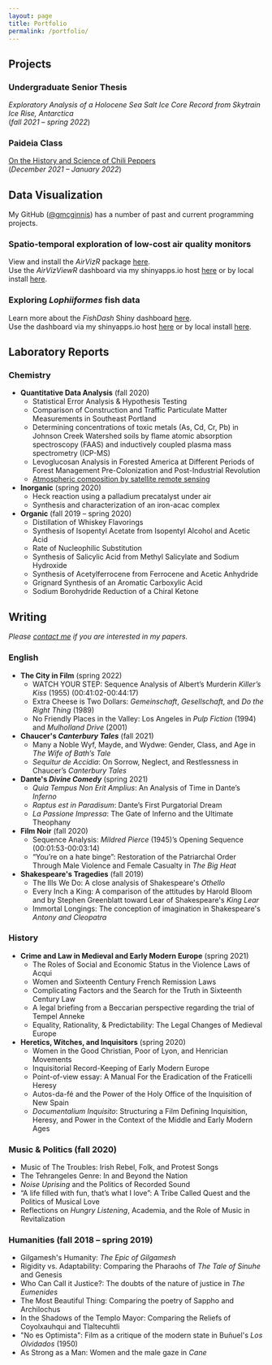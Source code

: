 ```yaml
---
layout: page
title: Portfolio
permalink: /portfolio/
---
```


## Projects

### Undergraduate Senior Thesis
_Exploratory Analysis of a Holocene Sea Salt Ice Core Record from Skytrain Ice Rise, Antarctica_  
(<i>fall 2021 – spring 2022</i>)

### Paideia Class  
<a href="/2022/01/20/paideia-peppers.html">On the History and Science of Chili Peppers</a>    
(<i>December 2021 – January 2022</i>)  

## Data Visualization

My GitHub ([@gmcginnis](https://github.com/gmcginnis)) has a number of past and current programming projects.

### Spatio-temporal exploration of low-cost air quality monitors
View and install the _AirVizR_ package [here](https://github.com/gmcginnis/AirVizR).  
Use the _AirVizViewR_ dashboard via my shinyapps.io host [here](https://gmcginnis.shinyapps.io/airvizviewr/) or by local install [here](https://github.com/gmcginnis/AirVizViewR).

### Exploring _Lophiiformes_ fish data
Learn more about the _FishDash_ Shiny dashboard <a href = "/2021-04-09-fish-dash.html">here</a>.  
Use the dashboard via my shinyapps.io host [here](https://gmcginnis.shinyapps.io/FishDash/) or by local install [here](https://github.com/gmcginnis/FishDash).

## Laboratory Reports

### Chemistry
* <b>Quantitative Data Analysis</b> (fall 2020)
    <!--+ \[Un\]Cut Gems: Introduction to R -->
    + Statistical Error Analysis & Hypothesis Testing
    + Comparison of Construction and Traffic Particulate Matter Measurements in Southeast Portland
    + Determining concentrations of toxic metals (As, Cd, Cr, Pb) in Johnson Creek Watershed soils by flame atomic absorption spectroscopy (FAAS) and inductively coupled plasma mass spectrometry (ICP-MS)
    + Levoglucosan Analysis in Forested America at Different Periods of Forest Management Pre-Colonization and Post-Industrial Revolution
    + <a href = "/2020-12-06-city-no2.html">Atmospheric composition by satellite remote sensing</a>
* <b>Inorganic</b> (spring 2020)
    + Heck reaction using a palladium precatalyst under air
    + Synthesis and characterization of an iron-acac complex
* <b>Organic</b> (fall 2019 – spring 2020)
    + Distillation of Whiskey Flavorings
    + Synthesis of Isopentyl Acetate from Isopentyl Alcohol and Acetic Acid
    + Rate of Nucleophilic Substitution
    + Synthesis of Salicylic Acid from Methyl Salicylate and Sodium Hydroxide
    + Synthesis of Acetylferrocene from Ferrocene and Acetic Anhydride
    + Grignard Synthesis of an Aromatic Carboxylic Acid
    + Sodium Borohydride Reduction of a Chiral Ketone
<!--
* Chemical Reactivity (spring 2019)
    + Phycocyanin Protein Stability
* Molecular Structure and Properties (fall 2018)
    + Discovering Beer’s Law
    + Spectrophotometric Analysis of Iron
    + Hydrogenation of Cooking Oils
-->

## Writing

_Please [contact me](mailto:gillian.a.mcginnis@gmail.com) if you are interested in my papers._

### English
* <b>The City in Film</b> (spring 2022)
    + WATCH YOUR STEP: Sequence Analysis of Albert’s Murderin _Killer’s Kiss_ (1955) (00:41:02-00:44:17)
    + Extra Cheese is Two Dollars: _Gemeinschaft_, _Gesellschaft_, and _Do the Right Thing_ (1989)
    + No Friendly Places in the Valley: Los Angeles in _Pulp Fiction_ (1994) and _Mulholland Drive_ (2001)
* <b>Chaucer's _Canterbury Tales_</b> (fall 2021)
    + Many a Noble Wyf, Mayde, and Wydwe: Gender, Class, and Age in _The Wife of Bath’s Tale_
    + _Sequitur de Accidia_: On Sorrow, Neglect, and Restlessness in Chaucer’s _Canterbury Tales_
* <b>Dante's _Divine Comedy_</b> (spring 2021)
    + _Quia Tempus Non Erit Amplius_: An Analysis of Time in Dante’s _Inferno_
    + _Raptus est in Paradisum_: Dante’s First Purgatorial Dream
    + _La Passione Impressa_: The Gate of Inferno and the Ultimate Theophany
* <b>Film Noir</b> (fall 2020)
    + Sequence Analysis: _Mildred Pierce_ (1945)’s Opening Sequence (00:01:53-00:03:14)
    + “You’re on a hate binge”: Restoration of the Patriarchal Order Through Male Violence and Female Casualty in _The Big Heat_
* <b>Shakespeare's Tragedies</b> (fall 2019)
    + The Ills We Do: A close analysis of Shakespeare's _Othello_
    + Every Inch a King: A comparison of the attitudes by Harold Bloom and by Stephen Greenblatt toward Lear of Shakespeare's _King Lear_
    + Immortal Longings: The conception of imagination in Shakespeare's _Antony and Cleopatra_

<!--
### Archeology (spring 2022)
+ Case Study Evaluation: Meskell 1998
+ Case Study Evaluation: Ikram and Dodson 1998
+ Case Study Evaluation: Iezzi 2009
+ Case Study Evaluation: Redfern et al. 2017
-->

### History
* <b>Crime and Law in Medieval and Early Modern Europe</b> (spring 2021)
    + The Roles of Social and Economic Status in the Violence Laws of Acqui
    + Women and Sixteenth Century French Remission Laws
    + Complicating Factors and the Search for the Truth in Sixteenth Century Law
    + A legal briefing from a Beccarian perspective regarding the trial of Tempel Anneke
    + Equality, Rationality, & Predictability: The Legal Changes of Medieval Europe
* <b>Heretics, Witches, and Inquisitors</b> (spring 2020)
    + Women in the Good Christian, Poor of Lyon, and Henrician Movements
    + Inquisitorial Record-Keeping of Early Modern Europe
    + Point-of-view essay: A Manual For the Eradication of the Fraticelli Heresy
    + Autos-da-f&eacute; and the Power of the Holy Office of the Inquisition of New Spain
    + <i>Documentalium Inquisito</i>: Structuring a Film Defining Inquisition, Heresy, and Power in the Context of the Middle and Early Modern Ages

### Music & Politics (fall 2020)
+ Music of The Troubles: Irish Rebel, Folk, and Protest Songs
+ The Tehrangeles Genre: In and Beyond the Nation
+ <i>Noise Uprising</i> and the Politics of Recorded Sound
+ “A life filled with fun, that’s what I love”: A Tribe Called Quest and the Politics of Musical Love
+ Reflections on <i>Hungry Listening</i>, Academia, and the Role of Music in Revitalization

### Humanities (fall 2018 – spring 2019)
* Gilgamesh's Humanity: _The Epic of Gilgamesh_
* Rigidity vs. Adaptability: Comparing the Pharaohs of _The Tale of Sinuhe_ and Genesis
* Who Can Call it Justice?: The doubts of the nature of justice in _The Eumenides_
* The Most Beautiful Thing: Comparing the poetry of Sappho and Archilochus
* In the Shadows of the Templo Mayor: Comparing the Reliefs of Coyolxauhqui and Tlaltecuhtli
* "No es Optimista": Film as a critique of the modern state in Bu&ntilde;uel's _Los Olvidados_ (1950)
* As Strong as a Man: Women and the male gaze in _Cane_